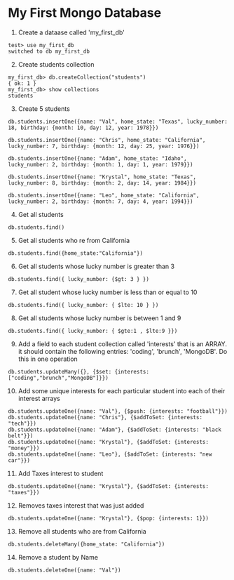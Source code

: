 # My First Mongo Database

1. Create a dataase called 'my_first_db'
```
test> use my_first_db
switched to db my_first_db
```

2. Create students collection
```
my_first_db> db.createCollection("students")
{ ok: 1 }
my_first_db> show collections
students
```

3. Create 5 students
```
db.students.insertOne({name: "Val", home_state: "Texas", lucky_number: 18, birthday: {month: 10, day: 12, year: 1978}})

db.students.insertOne({name: "Chris", home_state: "California", lucky_number: 7, birthday: {month: 12, day: 25, year: 1976}})

db.students.insertOne({name: "Adam", home_state: "Idaho", lucky_number: 2, birthday: {month: 1, day: 1, year: 1979}})

db.students.insertOne({name: "Krystal", home_state: "Texas", lucky_number: 8, birthday: {month: 2, day: 14, year: 1984}})

db.students.insertOne({name: "Leo", home_state: "California", lucky_number: 2, birthday: {month: 7, day: 4, year: 1994}})
```

4. Get all students
```
db.students.find()
```
5. Get all students who re from California
```
db.students.find({home_state:"California"})
```
6. Get all students whose lucky number is greater than 3
```
db.students.find({ lucky_number: {$gt: 3 } })
```
7. Get all student whose lucky number is less than or equal to 10
```
db.students.find({ lucky_number: { $lte: 10 } })
```
8. Get all students whose lucky number is between 1 and 9
```
db.students.find({ lucky_number: { $gte:1 , $lte:9 }})
```
9. Add a field to each student collection called 'interests' that is an ARRAY.  it should contain the following entries: 'coding', 'brunch', 'MongoDB'.  Do this in one operation
```
db.students.updateMany({}, {$set: {interests: ["coding","brunch","MongoDB"]}})
```
10. Add some unique interests for each particular student into each of their interest arrays
```
db.students.updateOne({name: "Val"}, {$push: {interests: "football"}})
db.students.updateOne({name: "Chris"}, {$addToSet: {interests: "tech"}})
db.students.updateOne({name: "Adam"}, {$addToSet: {interests: "black belt"}})
db.students.updateOne({name: "Krystal"}, {$addToSet: {interests: "money"}})
db.students.updateOne({name: "Leo"}, {$addToSet: {interests: "new car"}})
```
11. Add Taxes interest to student
```
db.students.updateOne({name: "Krystal"}, {$addToSet: {interests: "taxes"}})
```
12. Removes taxes interest that was just added
```
db.students.updateOne({name: "Krystal"}, {$pop: {interests: 1}})
```
13. Remove all students who are from California
```
db.students.deleteMany({home_state: "California"})
```
14. Remove a student by Name
```
db.students.deleteOne({name: "Val"})
```